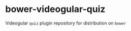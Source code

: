 bower-videogular-quiz
=====================

Videogular `quiz` plugin repository for distribution on `bower` 
